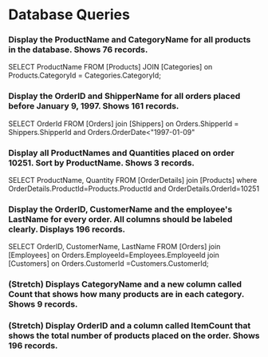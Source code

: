 # Database Queries

### Display the ProductName and CategoryName for all products in the database. Shows 76 records.
    
SELECT ProductName FROM [Products] JOIN [Categories] on Products.CategoryId = Categories.CategoryId;

### Display the OrderID and ShipperName for all orders placed before January 9, 1997. Shows 161 records.

SELECT OrderId FROM [Orders] join [Shippers] on Orders.ShipperId = Shippers.ShipperId and Orders.OrderDate<"1997-01-09"

### Display all ProductNames and Quantities placed on order 10251. Sort by ProductName. Shows 3 records.

SELECT ProductName, Quantity FROM [OrderDetails] join [Products] where OrderDetails.ProductId=Products.ProductId and OrderDetails.OrderId=10251

### Display the OrderID, CustomerName and the employee's LastName for every order. All columns should be labeled clearly. Displays 196 records.

SELECT OrderID, CustomerName, LastName FROM [Orders] join [Employees] on Orders.EmployeeId=Employees.EmployeeId 
join [Customers] on Orders.CustomerId =Customers.CustomerId;

### (Stretch)  Displays CategoryName and a new column called Count that shows how many products are in each category. Shows 9 records.



### (Stretch) Display OrderID and a  column called ItemCount that shows the total number of products placed on the order. Shows 196 records. 